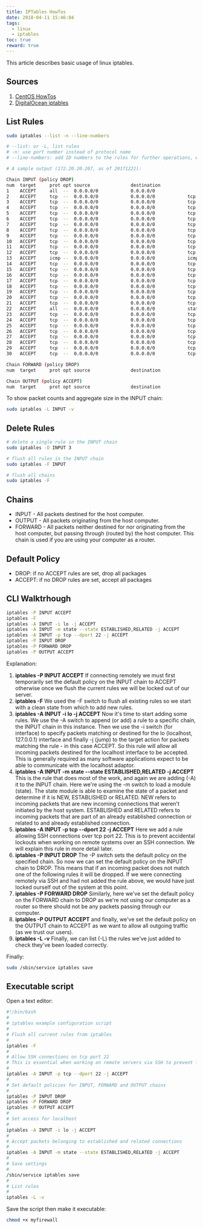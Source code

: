 ```yaml
---
title: IPTables HowTos
date: 2018-04-11 15:46:04
tags:
  - linux
  - iptables
toc: true
reward: true
---
```


This article describes basic usage of linux iptables.

## Sources

1. [CentOS HowTos][1]
1. [DigitalOcean iptables][2]

## List Rules

```bash
sudo iptables --list -n --line-numbers

# --list: or -L, list rules
# -n: use port number instead of protocol name
# --line-numbers: add ID numbers to the rules for further operations, e.g. deleting

# A sample output (172.20.20.207, as of 20171221):

Chain INPUT (policy DROP)
num  target     prot opt source               destination
1    ACCEPT     all  --  0.0.0.0/0            0.0.0.0/0
2    ACCEPT     tcp  --  0.0.0.0/0            0.0.0.0/0            tcp dpt:22
3    ACCEPT     tcp  --  0.0.0.0/0            0.0.0.0/0            tcp dpt:21
4    ACCEPT     tcp  --  0.0.0.0/0            0.0.0.0/0            tcp dpt:80
5    ACCEPT     tcp  --  0.0.0.0/0            0.0.0.0/0            tcp dpt:443
6    ACCEPT     tcp  --  0.0.0.0/0            0.0.0.0/0            tcp dpt:3030
7    ACCEPT     tcp  --  0.0.0.0/0            0.0.0.0/0            tcp dpt:6379
8    ACCEPT     tcp  --  0.0.0.0/0            0.0.0.0/0            tcp dpt:8080
9    ACCEPT     tcp  --  0.0.0.0/0            0.0.0.0/0            tcp dpt:3000
10   ACCEPT     tcp  --  0.0.0.0/0            0.0.0.0/0            tcp dpt:3001
11   ACCEPT     tcp  --  0.0.0.0/0            0.0.0.0/0            tcp dpt:8090
12   ACCEPT     tcp  --  0.0.0.0/0            0.0.0.0/0            tcp dpt:8091
13   ACCEPT     icmp --  0.0.0.0/0            0.0.0.0/0            icmptype 8
14   ACCEPT     tcp  --  0.0.0.0/0            0.0.0.0/0            tcp dpt:5672
15   ACCEPT     tcp  --  0.0.0.0/0            0.0.0.0/0            tcp dpt:15672
16   ACCEPT     tcp  --  0.0.0.0/0            0.0.0.0/0            tcp dpt:6677
17   ACCEPT     tcp  --  0.0.0.0/0            0.0.0.0/0            tcp dpt:6682
18   ACCEPT     tcp  --  0.0.0.0/0            0.0.0.0/0            tcp dpt:6680
19   ACCEPT     tcp  --  0.0.0.0/0            0.0.0.0/0            tcp dpt:5678
20   ACCEPT     tcp  --  0.0.0.0/0            0.0.0.0/0            tcp dpt:5001
21   ACCEPT     tcp  --  0.0.0.0/0            0.0.0.0/0            tcp dpt:6683
22   ACCEPT     all  --  0.0.0.0/0            0.0.0.0/0            state RELATED,ESTABLISHED
23   ACCEPT     tcp  --  0.0.0.0/0            0.0.0.0/0            tcp dpt:4242
24   ACCEPT     tcp  --  0.0.0.0/0            0.0.0.0/0            tcp dpt:5005
25   ACCEPT     tcp  --  0.0.0.0/0            0.0.0.0/0            tcp dpt:5006
26   ACCEPT     tcp  --  0.0.0.0/0            0.0.0.0/0            tcp dpt:5000
27   ACCEPT     tcp  --  0.0.0.0/0            0.0.0.0/0            tcp dpt:3307
28   ACCEPT     tcp  --  0.0.0.0/0            0.0.0.0/0            tcp dpt:3308
29   ACCEPT     tcp  --  0.0.0.0/0            0.0.0.0/0            tcp dpt:15672
30   ACCEPT     tcp  --  0.0.0.0/0            0.0.0.0/0            tcp dpt:5672

Chain FORWARD (policy DROP)
num  target     prot opt source               destination

Chain OUTPUT (policy ACCEPT)
num  target     prot opt source               destination
```

To show packet counts and aggregate size in the INPUT chain:

```bash
sudo iptables -L INPUT -v
```

## Delete Rules

```bash
# delete a single rule in the INPUT chain
sudo iptables -D INPUT 3

# flush all rules in the INPUT chain
sudo iptables -F INPUT

# flush all chains
sudo iptables -F
```

## Chains

- INPUT - All packets destined for the host computer.
- OUTPUT - All packets originating from the host computer.
- FORWARD - All packets neither destined for nor originating from the host computer, but passing through (routed by) the host computer. This chain is used if you are using your computer as a router.

## Default Policy

- DROP: if no ACCEPT rules are set, drop all packages
- ACCEPT: if no DROP rules are set, accept all packages

## CLI Walktrhough

```bash
iptables -P INPUT ACCEPT
iptables -F
iptables -A INPUT -i lo -j ACCEPT
iptables -A INPUT -m state --state ESTABLISHED,RELATED -j ACCEPT
iptables -A INPUT -p tcp --dport 22 -j ACCEPT
iptables -P INPUT DROP
iptables -P FORWARD DROP
iptables -P OUTPUT ACCEPT
```

Explanation:

1. **iptables -P INPUT ACCEPT** If connecting remotely we must first temporarily set the default policy on the INPUT chain to ACCEPT otherwise once we flush the current rules we will be locked out of our server.
1. **iptables -F** We used the -F switch to flush all existing rules so we start with a clean state from which to add new rules.
1. **iptables -A INPUT -i lo -j ACCEPT** Now it's time to start adding some rules. We use the -A switch to append (or add) a rule to a specific chain, the INPUT chain in this instance. Then we use the -i switch (for interface) to specify packets matching or destined for the lo (localhost, 127.0.0.1) interface and finally -j (jump) to the target action for packets matching the rule - in this case ACCEPT. So this rule will allow all incoming packets destined for the localhost interface to be accepted. This is generally required as many software applications expect to be able to communicate with the localhost adaptor.
1. **iptables -A INPUT -m state --state ESTABLISHED,RELATED -j ACCEPT** This is the rule that does most of the work, and again we are adding (-A) it to the INPUT chain. Here we're using the -m switch to load a module (state). The state module is able to examine the state of a packet and determine if it is NEW, ESTABLISHED or RELATED. NEW refers to incoming packets that are new incoming connections that weren't initiated by the host system. ESTABLISHED and RELATED refers to incoming packets that are part of an already established connection or related to and already established connection.
1. **iptables -A INPUT -p tcp --dport 22 -j ACCEPT** Here we add a rule allowing SSH connections over tcp port 22. This is to prevent accidental lockouts when working on remote systems over an SSH connection. We will explain this rule in more detail later.
1. **iptables -P INPUT DROP** The -P switch sets the default policy on the specified chain. So now we can set the default policy on the INPUT chain to DROP. This means that if an incoming packet does not match one of the following rules it will be dropped. If we were connecting remotely via SSH and had not added the rule above, we would have just locked ourself out of the system at this point.
1. **iptables -P FORWARD DROP** Similarly, here we've set the default policy on the FORWARD chain to DROP as we're not using our computer as a router so there should not be any packets passing through our computer.
1. **iptables -P OUTPUT ACCEPT** and finally, we've set the default policy on the OUTPUT chain to ACCEPT as we want to allow all outgoing traffic (as we trust our users).
1. **iptables -L -v** Finally, we can list (-L) the rules we've just added to check they've been loaded correctly.

Finally:

```bash
sudo /sbin/service iptables save
```

## Executable script

Open a text editor:

```bash
#!/bin/bash
#
# iptables example configuration script
#
# Flush all current rules from iptables
#
iptables -F
#
# Allow SSH connections on tcp port 22
# This is essential when working on remote servers via SSH to prevent locking yourself out of the system
#
iptables -A INPUT -p tcp --dport 22 -j ACCEPT
#
# Set default policies for INPUT, FORWARD and OUTPUT chains
#
iptables -P INPUT DROP
iptables -P FORWARD DROP
iptables -P OUTPUT ACCEPT
#
# Set access for localhost
#
iptables -A INPUT -i lo -j ACCEPT
#
# Accept packets belonging to established and related connections
#
iptables -A INPUT -m state --state ESTABLISHED,RELATED -j ACCEPT
#
# Save settings
#
/sbin/service iptables save
#
# List rules
#
iptables -L -v
```

Save the script then make it executable:

```bash
chmod +x myfirewall
```

<!-- reference links -->
[1]: <https://wiki.centos.org/HowTos/Network/IPTables>
[2]: <https://www.digitalocean.com/community/tutorials/how-to-list-and-delete-iptables-firewall-rules>
